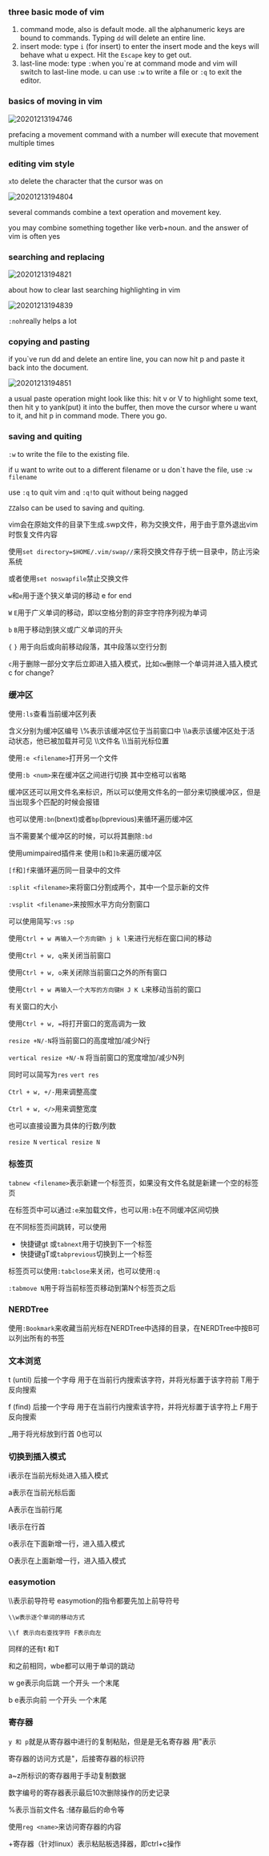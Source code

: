 ### three basic mode of vim

1. command mode, also is default mode. all the alphanumeric keys are bound to commands. Typing `dd` will delete an entire line.
2. insert mode: type `i` (for insert) to enter the insert mode and the keys will behave what u expect. Hit the `Escape` key to get out.
3. last-line mode: type `:`when you\`re at command mode and vim will switch to last-line mode. u can use `:w` to write a file or `:q` to exit the editor.

### basics of moving in vim

![20201213194746](https://picsheep.oss-cn-beijing.aliyuncs.com/pic/20201213194746.png)

prefacing a movement command with a number will execute that movement multiple times

### editing vim style

`x`to delete the character that the cursor was on

![20201213194804](https://picsheep.oss-cn-beijing.aliyuncs.com/pic/20201213194804.png)

several commands combine a text operation and movement key. 

you may combine something together like verb+noun. and the answer of vim is often yes

### searching and replacing

![20201213194821](https://picsheep.oss-cn-beijing.aliyuncs.com/pic/20201213194821.png)

about how to clear last searching highlighting in vim

![20201213194839](https://picsheep.oss-cn-beijing.aliyuncs.com/pic/20201213194839.png)

`:noh`really helps a lot

### copying and pasting 

if you\`ve run dd and delete an entire line, you can now hit p and paste it back into the document.

![20201213194851](https://picsheep.oss-cn-beijing.aliyuncs.com/pic/20201213194851.png)

a usual paste operation might look like this: hit v or V to highlight some text, then hit y to yank(put) it into the buffer, then move the cursor where u want to it, and hit p in command mode. There you go.

### saving and quiting

`:w` to write the file to the existing file.

if u want to write out to a different filename or u don\`t have the file, use `:w filename`

use `:q` to quit vim and `:q!`to quit without being nagged

`ZZ`also can be used to saving and quiting.

 

vim会在原始文件的目录下生成.swp文件，称为交换文件，用于由于意外退出vim时恢复文件内容

使用`set directory=$HOME/.vim/swap//`来将交换文件存于统一目录中，防止污染系统

或者使用`set noswapfile`禁止交换文件

`w`和`e`用于逐个狭义单词的移动 e for end

`W` `E`用于广义单词的移动，即以空格分割的非空字符序列视为单词

`b` `B`用于移动到狭义或广义单词的开头

`{` `}` 用于向后或向前移动段落，其中段落以空行分割

`c`用于删除一部分文字后立即进入插入模式，比如`cw`删除一个单词并进入插入模式 c for change?

### 缓冲区

使用`:ls`查看当前缓冲区列表

含义分别为缓冲区编号 \\\%表示该缓冲区位于当前窗口中 \\\a表示该缓冲区处于活动状态，他已被加载并可见 \\\文件名 \\\当前光标位置

使用`:e <filename>`打开另一个文件

使用`:b <num>`来在缓冲区之间进行切换 其中空格可以省略

缓冲区还可以用文件名来标识，所以可以使用文件名的一部分来切换缓冲区，但是当出现多个匹配的时候会报错

也可以使用`:bn`(bnext)或者`bp`(bprevious)来循环遍历缓冲区

当不需要某个缓冲区的时候，可以将其删除`:bd`

使用umimpaired插件来 使用`[b`和`]b`来遍历缓冲区

`[f`和`]f`来循环遍历同一目录中的文件

`:split <filename>`来将窗口分割成两个，其中一个显示新的文件

`:vsplit <filename>`来按照水平方向分割窗口

可以使用简写`:vs` `:sp`

使用`Ctrl + w 再输入一个方向键h j k l`来进行光标在窗口间的移动

使用`Ctrl + w, q`来关闭当前窗口

使用`Ctrl + w, o`来关闭除当前窗口之外的所有窗口

使用`Ctrl + w 再输入一个大写的方向键H J K L`来移动当前的窗口

有关窗口的大小

使用`Ctrl + w, =`将打开窗口的宽高调为一致

`resize +N/-N`将当前窗口的高度增加/减少N行

`vertical resize +N/-N` 将当前窗口的宽度增加/减少N列

同时可以简写为`res` `vert res`

`Ctrl + w, +/-`用来调整高度

`Ctrl + w, </>`用来调整宽度

也可以直接设置为具体的行数/列数

`resize N`  `vertical resize N`

### 标签页

`tabnew <filename>`表示新建一个标签页，如果没有文件名就是新建一个空的标签页

在标签页中可以通过`:e`来加载文件，也可以用`:b`在不同缓冲区间切换

在不同标签页间跳转，可以使用

- 快捷键gt 或`tabnext`用于切换到下一个标签
- 快捷键gT或`tabprevious`切换到上一个标签

标签页可以使用`:tabclose`来关闭，也可以使用`:q`

`:tabmove N`用于将当前标签页移动到第N个标签页之后

### NERDTree

使用`:Bookmark`来收藏当前光标在NERDTree中选择的目录，在NERDTree中按B可以列出所有的书签

### 文本浏览

t (until) 后接一个字母 用于在当前行内搜索该字符，并将光标置于该字符前 T用于反向搜索

f (find) 后接一个字母 用于在当前行内搜索该字符，并将光标置于该字符上 F用于反向搜索

_用于将光标放到行首 0也可以

### 切换到插入模式

i表示在当前光标处进入插入模式

a表示在当前光标后面

A表示在当前行尾

I表示在行首

o表示在下面新增一行，进入插入模式

O表示在上面新增一行，进入插入模式

### easymotion

\\\表示前导符号 easymotion的指令都要先加上前导符号

`\\w表示逐个单词的移动方式`

`\\f 表示向右查找字符 F表示向左`

同样的还有t 和T

和之前相同，wbe都可以用于单词的跳动

w ge表示向后跳 一个开头 一个末尾

b e表示向前 一个开头 一个末尾

### 寄存器

`y 和 p`就是从寄存器中进行的复制粘贴，但是是无名寄存器 用"表示

寄存器的访问方式是"，后接寄存器的标识符

a~z所标识的寄存器用于手动复制数据

数字编号的寄存器表示最后10次删除操作的历史记录

%表示当前文件名 :储存最后的命令等

使用`reg <name>`来访问寄存器的内容

+寄存器（针对linux）表示粘贴板选择器，即ctrl+c操作


